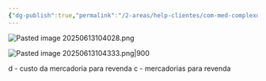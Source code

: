 ```yaml
---
{"dg-publish":true,"permalink":"/2-areas/help-clientes/com-med-complexo-pharma-8180/","dgPassFrontmatter":true,"created":"2025-06-13T10:40:25.646-03:00","updated":"2025-06-13T11:00:24.390-03:00"}
---
```







![Pasted image 20250613104028.png](/img/user/4.%20ARQUIVOS/Pasted%20image%2020250613104028.png)


![Pasted image 20250613104333.png|900](/img/user/4.%20ARQUIVOS/Pasted%20image%2020250613104333.png)

d - custo da mercadoria para revenda
c - mercadorias para revenda